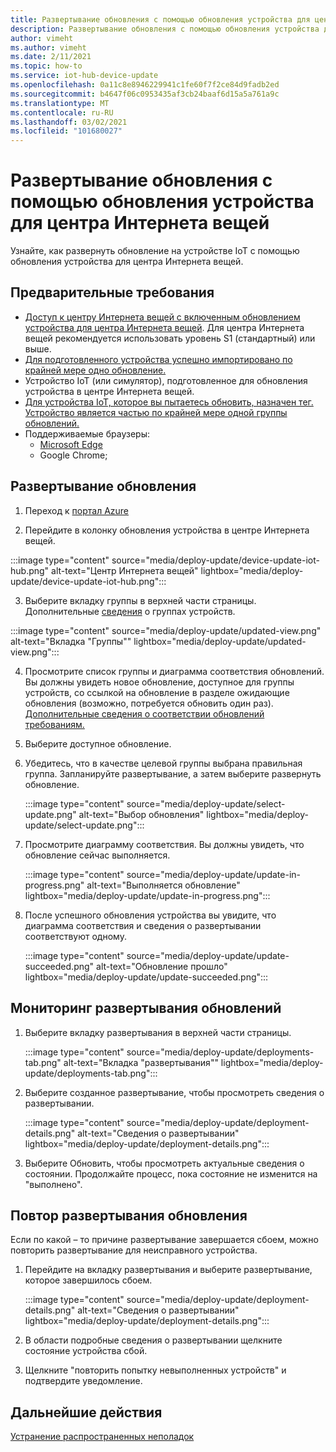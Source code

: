 ```yaml
---
title: Развертывание обновления с помощью обновления устройства для центра Интернета вещей Azure | Документация Майкрософт
description: Развертывание обновления с помощью обновления устройства для центра Интернета вещей Azure.
author: vimeht
ms.author: vimeht
ms.date: 2/11/2021
ms.topic: how-to
ms.service: iot-hub-device-update
ms.openlocfilehash: 0a11c8e8946229941c1fe60f7f2ce84d9fadb2ed
ms.sourcegitcommit: b4647f06c0953435af3cb24baaf6d15a5a761a9c
ms.translationtype: MT
ms.contentlocale: ru-RU
ms.lasthandoff: 03/02/2021
ms.locfileid: "101680027"
---
```

# <a name="deploy-an-update-using-device-update-for-iot-hub"></a>Развертывание обновления с помощью обновления устройства для центра Интернета вещей

Узнайте, как развернуть обновление на устройстве IoT с помощью обновления устройства для центра Интернета вещей.

## <a name="prerequisites"></a>Предварительные требования

* [Доступ к центру Интернета вещей с включенным обновлением устройства для центра Интернета вещей](create-device-update-account.md). Для центра Интернета вещей рекомендуется использовать уровень S1 (стандартный) или выше. 
* [Для подготовленного устройства успешно импортировано по крайней мере одно обновление.](import-update.md) 
* Устройство IoT (или симулятор), подготовленное для обновления устройства в центре Интернета вещей.
* [Для устройства IoT, которое вы пытаетесь обновить, назначен тег. Устройство является частью по крайней мере одной группы обновлений.](create-update-group.md)
* Поддерживаемые браузеры:
  * [Microsoft Edge](https://www.microsoft.com/edge)
  * Google Chrome;

## <a name="deploy-an-update"></a>Развертывание обновления

1. Переход к [портал Azure](https://portal.azure.com)

2. Перейдите в колонку обновления устройства в центре Интернета вещей.

  :::image type="content" source="media/deploy-update/device-update-iot-hub.png" alt-text="Центр Интернета вещей" lightbox="media/deploy-update/device-update-iot-hub.png":::

3. Выберите вкладку группы в верхней части страницы. Дополнительные [сведения](device-update-groups.md) о группах устройств. 

  :::image type="content" source="media/deploy-update/updated-view.png" alt-text="Вкладка &quot;Группы&quot;" lightbox="media/deploy-update/updated-view.png":::

4. Просмотрите список группы и диаграмма соответствия обновлений. Вы должны увидеть новое обновление, доступное для группы устройств, со ссылкой на обновление в разделе ожидающие обновления (возможно, потребуется обновить один раз). [Дополнительные сведения о соответствии обновлений требованиям.](device-update-compliance.md) 

5. Выберите доступное обновление.

6. Убедитесь, что в качестве целевой группы выбрана правильная группа. Запланируйте развертывание, а затем выберите развернуть обновление.

   :::image type="content" source="media/deploy-update/select-update.png" alt-text="Выбор обновления" lightbox="media/deploy-update/select-update.png":::

7. Просмотрите диаграмму соответствия. Вы должны увидеть, что обновление сейчас выполняется. 

   :::image type="content" source="media/deploy-update/update-in-progress.png" alt-text="Выполняется обновление" lightbox="media/deploy-update/update-in-progress.png":::

8. После успешного обновления устройства вы увидите, что диаграмма соответствия и сведения о развертывании соответствуют одному. 

   :::image type="content" source="media/deploy-update/update-succeeded.png" alt-text="Обновление прошло" lightbox="media/deploy-update/update-succeeded.png":::

## <a name="monitor-an-update-deployment"></a>Мониторинг развертывания обновлений

1. Выберите вкладку развертывания в верхней части страницы.

   :::image type="content" source="media/deploy-update/deployments-tab.png" alt-text="Вкладка &quot;развертывания&quot;" lightbox="media/deploy-update/deployments-tab.png":::

2. Выберите созданное развертывание, чтобы просмотреть сведения о развертывании.

   :::image type="content" source="media/deploy-update/deployment-details.png" alt-text="Сведения о развертывании" lightbox="media/deploy-update/deployment-details.png":::

3. Выберите Обновить, чтобы просмотреть актуальные сведения о состоянии. Продолжайте процесс, пока состояние не изменится на "выполнено".


## <a name="retry-an-update-deployment"></a>Повтор развертывания обновления

Если по какой – то причине развертывание завершается сбоем, можно повторить развертывание для неисправного устройства. 

1. Перейдите на вкладку развертывания и выберите развертывание, которое завершилось сбоем. 

   :::image type="content" source="media/deploy-update/deployment-details.png" alt-text="Сведения о развертывании" lightbox="media/deploy-update/deployment-details.png":::

2. В области подробные сведения о развертывании щелкните состояние устройства сбой.

3. Щелкните "повторить попытку невыполненных устройств" и подтвердите уведомление. 

## <a name="next-steps"></a>Дальнейшие действия

[Устранение распространенных неполадок](troubleshoot-device-update.md)
